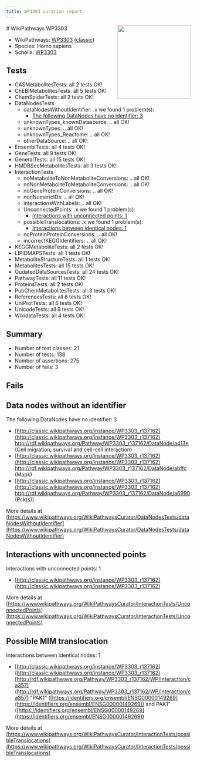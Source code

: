```yaml
---
title: WP3303 curation report
---
```


<img style="float: right; width: 200px" src="https://upload.wikimedia.org/wikipedia/commons/thumb/8/83/Wplogo_with_text_500.png/640px-Wplogo_with_text_500.png" />
# WikiPathways WP3303

* WikiPathways: [WP3303](https://wikipathways.org/pathways/WP3303) ([classic](https://classic.wikipathways.org/instance/WP3303))
* Species: Homo sapiens
* Scholia: [WP3303](https://scholia.toolforge.org/wikipathways/WP3303)
## Tests
* CASMetabolitesTests: all 2 tests OK!
* ChEBIMetabolitesTests: all 5 tests OK!
* ChemSpiderTests: all 2 tests OK!
* DataNodesTests
    * dataNodesWithoutIdentifier: .x we found 1 problem(s):
        * [The following DataNodes have no identifier: 3](#d2d32fa2)
    * unknownTypes_knownDatasource: .. all OK!
    * unknownTypes: .. all OK!
    * unknownTypes_Reactome: .. all OK!
    * otherDataSource: .. all OK!
* EnsemblTests: all 4 tests OK!
* GeneTests: all 9 tests OK!
* GeneralTests: all 15 tests OK!
* HMDBSecMetabolitesTests: all 3 tests OK!
* InteractionTests
    * noMetaboliteToNonMetaboliteConversions: .. all OK!
    * noNonMetaboliteToMetaboliteConversions: .. all OK!
    * noGeneProteinConversions: .. all OK!
    * nonNumericIDs: .. all OK!
    * interactionsWithLabels: .. all OK!
    * UnconnectedPoints: .x we found 1 problem(s):
        * [Interactions with unconnected points: 1](#35a61ad9)
    * possibleTranslocations: .x we found 1 problem(s):
        * [Interactions between identical nodes: 1](#1c118206)
    * noProteinProteinConversions: .. all OK!
    * incorrectKEGGIdentifiers: .. all OK!
* KEGGMetaboliteTests: all 2 tests OK!
* LIPIDMAPSTests: all 1 tests OK!
* MetaboliteStructureTests: all 1 tests OK!
* MetabolitesTests: all 15 tests OK!
* OudatedDataSourcesTests: all 24 tests OK!
* PathwayTests: all 11 tests OK!
* ProteinsTests: all 2 tests OK!
* PubChemMetabolitesTests: all 3 tests OK!
* ReferencesTests: all 6 tests OK!
* UniProtTests: all 6 tests OK!
* UnicodeTests: all 9 tests OK!
* WikidataTests: all 4 tests OK!


## Summary

* Number of test classes: 21
* Number of tests: 138
* Number of assertions: 275
* Number of fails: 3

## Fails

<a name="d2d32fa2" />

## Data nodes without an identifier

The following DataNodes have no identifier: 3

* [http://classic.wikipathways.org/instance/WP3303_r137162](http://classic.wikipathways.org/instance/WP3303_r137162) http://rdf.wikipathways.org/Pathway/WP3303_r137162/DataNode/a413e (Cell migration,
survival and 
cell-cell interaction)
* [http://classic.wikipathways.org/instance/WP3303_r137162](http://classic.wikipathways.org/instance/WP3303_r137162) http://rdf.wikipathways.org/Pathway/WP3303_r137162/DataNode/abffc (Mapk)
* [http://classic.wikipathways.org/instance/WP3303_r137162](http://classic.wikipathways.org/instance/WP3303_r137162) http://rdf.wikipathways.org/Pathway/WP3303_r137162/DataNode/a6990 (Pck(s))


More details at [https://www.wikipathways.org/WikiPathwaysCurator/DataNodesTests/dataNodesWithoutIdentifier](https://www.wikipathways.org/WikiPathwaysCurator/DataNodesTests/dataNodesWithoutIdentifier)

<a name="35a61ad9" />

## Interactions with unconnected points

Interactions with unconnected points: 1

* [http://classic.wikipathways.org/instance/WP3303_r137162](http://classic.wikipathways.org/instance/WP3303_r137162)


More details at [https://www.wikipathways.org/WikiPathwaysCurator/InteractionTests/UnconnectedPoints](https://www.wikipathways.org/WikiPathwaysCurator/InteractionTests/UnconnectedPoints)

<a name="1c118206" />

## Possible MIM translocation

Interactions between identical nodes: 1

* [http://classic.wikipathways.org/instance/WP3303_r137162](http://classic.wikipathways.org/instance/WP3303_r137162) [http://rdf.wikipathways.org/Pathway/WP3303_r137162/WP/Interaction/ca357](http://rdf.wikipathways.org/Pathway/WP3303_r137162/WP/Interaction/ca357) "PAK1" ([https://identifiers.org/ensembl/ENSG00000149269](https://identifiers.org/ensembl/ENSG00000149269)) and 
PAK1" ([https://identifiers.org/ensembl/ENSG00000149269](https://identifiers.org/ensembl/ENSG00000149269))


More details at [https://www.wikipathways.org/WikiPathwaysCurator/InteractionTests/possibleTranslocations](https://www.wikipathways.org/WikiPathwaysCurator/InteractionTests/possibleTranslocations)

